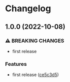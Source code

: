# Changelog

## 1.0.0 (2022-10-08)


### ⚠ BREAKING CHANGES

* first release

### Features

* first release ([ce5c3d5](https://github.com/ptonini/docker-images/commit/ce5c3d53436d949149cd0beed5bf412f2e1651b2))
